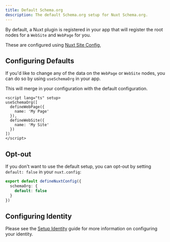 ```yaml
---
title: Default Schema.org
description: The default Schema.org setup for Nuxt Schema.org.
---
```


By default, a Nuxt plugin is registered in your app that will register the root nodes for a 
`WebSite` and `WebPage` for you.

These are configured using [Nuxt Site Config](/site-config/getting-started/how-it-works),

## Configuring Defaults

If you'd like to change any of the data on the `WebPage` or `WebSite` nodes, you can do so by using `useSchemaOrg` in your app.

This will merge in your configuration with the default configuration.

```vue [app.vue]
<script lang="ts" setup>
useSchemaOrg([
  defineWebPage({
    name: 'My Page'
  }),
  defineWebSite({
    name: 'My Site'
  })
])
</script>
```

## Opt-out

If you don't want to use the default setup, you can opt-out by setting `default: false` in your `nuxt.config`:

```ts [nuxt.config.ts]
export default defineNuxtConfig({
  schemaOrg: {
    default: false
  }
})
```

## Configuring Identity

Please see the [Setup Identity](/schema-org/guides/quick-setup) guide for more information on configuring your identity.
